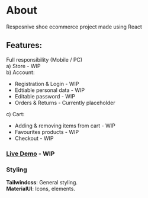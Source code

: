 # About

Resposnive shoe ecommerce project made using React

## Features:
Full responsibility (Mobile / PC) </br>
a) Store - WIP</br>
b) Account:
- Registration  & Login - WIP
- Edtiable personal data - WIP
- Editable password - WIP
- Orders & Returns - Currently placeholder</br>

c) Cart:
- Adding & removing items from cart - WIP
- Favourites products - WIP
- Checkout - WIP  

### [Live Demo](https://aneiqu.github.io/shoe-ecommerce/) - WIP

### Styling

**Tailwindcss**: General styling. <br>
**MaterialUI**: Icons, elements.
